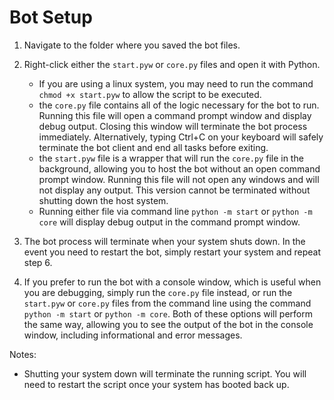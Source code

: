 # Bot Setup
1. Navigate to the folder where you saved the bot files.

2. Right-click either the `start.pyw` or `core.py` files and open it with Python.
	- If you are using a linux system, you may need to run the command `chmod +x start.pyw` to
	allow the script to be executed.
	- the `core.py` file contains all of the logic necessary for the bot to run. Running this file
	will open a command prompt window and display debug output. Closing this window will terminate
	the bot process immediately. Alternatively, typing Ctrl+C on your keyboard will safely terminate
	the bot client and end all tasks before exiting.
	- the `start.pyw` file is a wrapper that will run the `core.py` file in the background,
	allowing you to host the bot without an open command prompt window. Running this file
	will not open any windows and will not display any output. This version cannot be terminated
	without shutting down the host system.
	- Running either file via command line `python -m start` or `python -m core` will display
	debug output in the command prompt window.

2. The bot process will terminate when your system shuts down. In the event you need to restart the bot,
	simply restart your system and repeat step 6.

3. If you prefer to run the bot with a console window, which is useful when you are debugging,
	simply run the `core.py` file instead, or run the `start.pyw` or `core.py` files from the command line
	using the command `python -m start` or `python -m core`. Both of these options will perform the same way,
	allowing you to see the output of the bot in the console window, including informational and error messages.

Notes:
* Shutting your system down will terminate the running script. You will need to restart the
	script once your system has booted back up.

